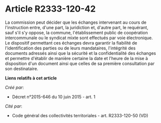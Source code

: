 # Article R2333-120-42

La commission peut décider que les échanges intervenant au cours de l'instruction entre, d'une part, la juridiction et,
d'autre part, le requérant, sauf s'il s'y oppose, la commune, l'établissement public de coopération intercommunale ou le
syndicat mixte sont effectués par voie électronique. Le dispositif permettant ces échanges devra garantir la fiabilité de
l'identification des parties ou de leurs mandataires, l'intégrité des documents adressés ainsi que la sécurité et la
confidentialité des échanges et permettre d'établir de manière certaine la date et l'heure de la mise à disposition d'un
document ainsi que celles de sa première consultation par son destinataire.

**Liens relatifs à cet article**

_Créé par_:

  - Décret n°2015-646 du 10 juin 2015 - art. 1

_Cité par_:

  - Code général des collectivités territoriales - art. R2333-120-50 (VD)
